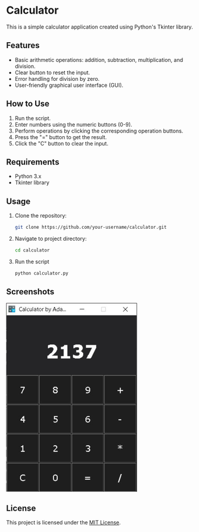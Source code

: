 # Calculator

This is a simple calculator application created using Python's Tkinter library.

## Features

- Basic arithmetic operations: addition, subtraction, multiplication, and division.
- Clear button to reset the input.
- Error handling for division by zero.
- User-friendly graphical user interface (GUI).

## How to Use

1. Run the script.
2. Enter numbers using the numeric buttons (0-9).
3. Perform operations by clicking the corresponding operation buttons.
4. Press the "=" button to get the result.
5. Click the "C" button to clear the input.

## Requirements

- Python 3.x
- Tkinter library

## Usage

1. Clone the repository:

   ```bash
   git clone https://github.com/your-username/calculator.git
   ```
2. Navigate to project directory:

   ```bash
   cd calculator
   ```
3. Run the script

   ```bash
   python calculator.py
   ```

## Screenshots

![Screenshot1](calculator-gui.jpg)

## License

This project is licensed under the [MIT License](LICENSE).
